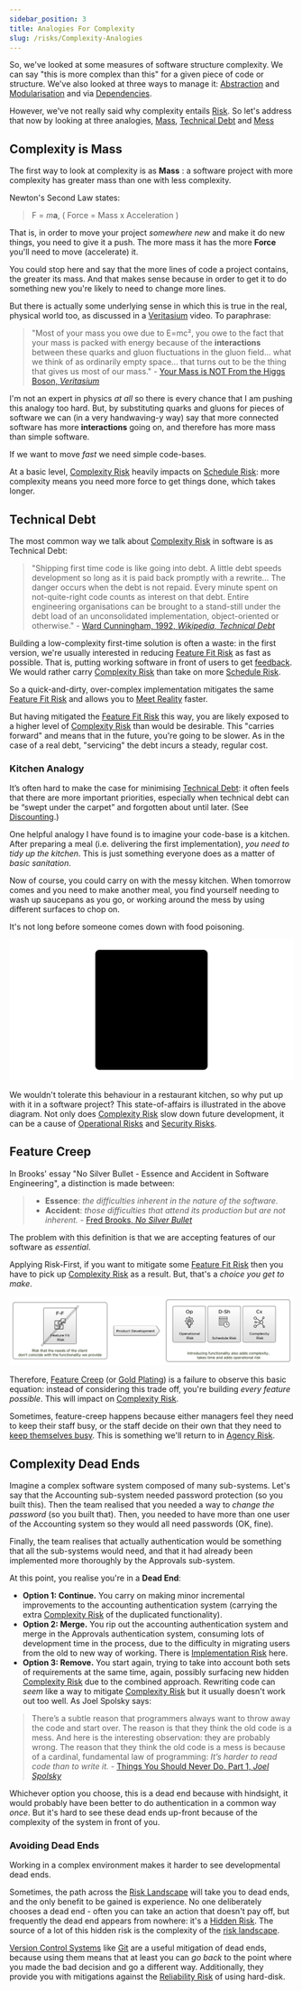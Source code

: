 ```yaml
---
sidebar_position: 3
title: Analogies For Complexity
slug: /risks/Complexity-Analogies
---
```


So, we've looked at some measures of software structure complexity.  We can say "this is more complex than this" for a given piece of code or structure.  We've also looked at three ways to manage it:  [Abstraction](/tags/Abstraction) and [Modularisation](/risks/Connectivity#hierarchies-and-modularisation) and via [Dependencies](/risks/Kolmogorov-Complexity#languages-and-dependencies).  

However, we've not really said why complexity entails [Risk](/tags/Attendant-Risk).  So let's address that now by looking at three analogies, [Mass](#complexity-is-mass), [Technical Debt](#technical-debt) and [Mess](#kitchen-analogy)  

## Complexity is Mass

The first way to look at complexity is as **Mass** :  a software project with more complexity has greater mass than one with less complexity.  

Newton's Second Law states:

> F = _m_**a**,    ( Force = Mass x Acceleration )

That is, in order to move your project _somewhere new_ and make it do new things, you need to give it a push.  The more mass it has the more **Force** you'll need to move (accelerate) it.  

You could stop here and say that the more lines of code a project contains, the greater its mass.  And that makes sense because in order to get it to do something new you're likely to need to change more lines.  

But there is actually some underlying sense in which this is true in the real, physical world too, as discussed in a [Veritasium](https://www.youtube.com/user/1veritasium) video.  To paraphrase:

> "Most of your mass you owe due to <!--replace $E=mc^2$ -->E=mc²<!--endreplace -->, you owe to the fact that your mass is packed with energy because of the **interactions** between these quarks and gluon fluctuations in the gluon field... what we think of as ordinarily empty space... that turns out to be the thing that gives us most of our mass." - [Your Mass is NOT From the Higgs Boson, _Veritasium_](https://www.youtube.com/watch?annotation_id=annotation_3771848421&feature=iv&src_vid=Xo232kyTsO0&v=Ztc6QPNUqls)

I'm not an expert in physics _at all_ so there is every chance that I am pushing this analogy too hard.  But, by substituting quarks and gluons for pieces of software we can (in a very handwaving-y way) say that more connected software has more **interactions** going on, and therefore has more mass than simple software. 

If we want to move _fast_ we need simple code-bases. 

At a basic level, [Complexity Risk](/tags/Complexity-Risk) heavily impacts on [Schedule Risk](/tags/Schedule-Risk):  more complexity means you need more force to get things done, which takes longer.

## Technical Debt

The most common way we talk about [Complexity Risk](/tags/Complexity-Risk) in software is as Technical Debt:

> "Shipping first time code is like going into debt. A little debt speeds development so long as it is paid back promptly with a rewrite... The danger occurs when the debt is not repaid. Every minute spent on not-quite-right code counts as interest on that debt. Entire engineering organisations can be brought to a stand-still under the debt load of an unconsolidated implementation, object-oriented or otherwise." - [Ward Cunningham, 1992, _Wikipedia, Technical Debt_](https://en.wikipedia.org/wiki/Technical_debt)

Building a low-complexity first-time solution is often a waste:  in the first version, we're usually interested in reducing [Feature Fit Risk](/tags/Feature-Fit-Risk) as fast as possible. That is, putting working software in front of users to get [feedback](/thinking/Meeting-Reality).  We would rather carry [Complexity Risk](/tags/Complexity-Risk) than take on more [Schedule Risk](/tags/Schedule-Risk).

So a quick-and-dirty, over-complex implementation mitigates the same [Feature  Fit Risk](/tags/Feature-Fit-Risk) and allows you to [Meet Reality](/thinking/Meeting-Reality) faster.  

But having mitigated the [Feature Fit Risk](/tags/Feature-Fit-Risk) this way, you are likely exposed to a higher level of [Complexity Risk](/tags/Complexity-Risk) than would be desirable.  This "carries forward" and means that in the future, you're going to be slower.  As in the case of a real debt, "servicing" the debt incurs a steady, regular cost.

### Kitchen Analogy

It’s often hard to make the case for minimising [Technical Debt](#technical-debt): it often feels that there are more important priorities, especially when technical debt can be “swept under the carpet” and forgotten about until later.  (See [Discounting](/thinking/Evaluating-Risk#discounting-the-future-to-zero).)

One helpful analogy I have found is to imagine your code-base is a kitchen.   After preparing a meal (i.e. delivering the first implementation), _you need to tidy up the kitchen_.  This is just something everyone does as a matter of _basic sanitation_. 

Now of course, you could carry on with the messy kitchen.  When tomorrow comes and you need to make another meal, you find yourself needing to wash up saucepans as you go, or working around the mess by using different surfaces to chop on.  

It's not long before someone comes down with food poisoning.   

![Complexity Risk and its implications](/img/generated/risks/complexity/complexity-risk-impact.svg)

We wouldn't tolerate this behaviour in a restaurant kitchen, so why put up with it in a software project?  This state-of-affairs is illustrated in the above diagram.  Not only does [Complexity Risk](/tags/Complexity-Risk) slow down future development, it can be a cause of [Operational Risks](/tags/Operational-Risk) and [Security Risks](/tags/Security-Risk).

## Feature Creep

In Brooks' essay "No Silver Bullet - Essence and Accident in Software Engineering", a distinction is made between:

> - **Essence**:  _the difficulties inherent in the nature of the software._
> - **Accident**: _those difficulties that attend its production but are not inherent._   - [ Fred Brooks, _No Silver Bullet_](https://en.wikipedia.org/wiki/No_Silver_Bullet)

The problem with this definition is that we are accepting features of our software as _essential_.  

Applying Risk-First, if you want to mitigate some [Feature Fit Risk](/tags/Feature-Fit-Risk) then you have to pick up [Complexity Risk](/tags/Complexity-Risk) as a result.  But, that's a _choice you get to make_.  

![Mitigating Feature Risk](/img/generated/risks/complexity/feature-creep.svg)

Therefore, [Feature Creep](https://en.wikipedia.org/wiki/Feature_creep) (or [Gold Plating](https://en.wikipedia.org/wiki/Gold_plating_(software_engineering))) is a failure to observe this basic equation:  instead of considering this trade off, you're building _every feature possible_.  This will impact on [Complexity Risk](/tags/Complexity-Risk).

Sometimes, feature-creep happens because either managers feel they need to keep their staff busy, or the staff decide on their own that they need to [keep themselves busy](/tags/Agency-Risk).  This is something we'll return to in [Agency Risk](/tags/Agency-Risk).

## Complexity Dead Ends

Imagine a complex software system composed of many sub-systems.  Let's say that the Accounting sub-system needed password protection (so you built this).  Then the team realised that you needed a way to _change the password_ (so you built that).   Then, you needed to have more than one user of the Accounting system so they would all need passwords (OK, fine).  

Finally, the team realises that actually authentication would be something that all the sub-systems would need, and that it had already been implemented more thoroughly by the Approvals sub-system.   

At this point, you realise you're in a **Dead End**:
  
 - **Option 1: Continue.** You carry on making minor incremental improvements to the accounting authentication system (carrying the extra [Complexity Risk](/tags/Complexity-Risk) of the duplicated functionality).
 - **Option 2: Merge.** You rip out the accounting authentication system and merge in the Approvals authentication system, consuming lots of development time in the process, due to the difficulty in migrating users from the old to new way of working.  There is [Implementation Risk](/tags/Implementation-Risk) here.
 - **Option 3: Remove.** You start again, trying to take into account both sets of requirements at the same time, again, possibly surfacing new hidden [Complexity Risk](/tags/Complexity-Risk) due to the combined approach.  Rewriting code can _seem_ like a way to mitigate [Complexity Risk](/tags/Complexity-Risk) but it usually doesn't work out too well.  As Joel Spolsky says:

> There’s a subtle reason that programmers always want to throw away the code and start over. The reason is that they think the old code is a mess. And here is the interesting observation: they are probably wrong. The reason that they think the old code is a mess is because of a cardinal, fundamental law of programming:  _It’s harder to read code than to write it._    - [Things You Should Never Do, Part 1, _Joel Spolsky_](https://www.joelonsoftware.com/2000/04/06/things-you-should-never-do-part-i/)

Whichever option you choose, this is a dead end because with hindsight, it would probably have been better to do authentication in a common way _once_.  But it's hard to see these dead ends up-front because of the complexity of the system in front of you.

### Avoiding Dead Ends

Working in a complex environment makes it harder to see developmental dead ends.
 
Sometimes, the path across the [Risk Landscape](/risks/Risk-Landscape) will take you to dead ends, and the only benefit to be gained is experience.  No one deliberately chooses a dead end - often you can take an action that doesn't pay off, but frequently the dead end appears from nowhere:  it's a [Hidden Risk](/tags/Hidden-Risk).  The source of a lot of this hidden risk is the complexity of the [risk landscape](/tags/Risk-Landscape).

[Version Control Systems](https://en.wikipedia.org/wiki/Version_control) like [Git](https://en.wikipedia.org/wiki/Git) are a useful mitigation of dead ends, because using them means that at least you can _go back_ to the point where you made the bad decision and go a different way.  Additionally, they provide you with mitigations against the [Reliability Risk](/tags/Reliability-Risk) of using hard-disk.
